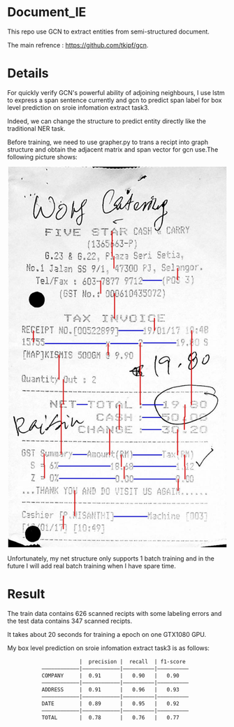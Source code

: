 # Document_IE

This repo use GCN to extract entities from semi-structured document.     

The main refrence : https://github.com/tkipf/gcn.     

# Details
For quickly verify GCN's powerful ability of adjoining neighbours, I use lstm to express a span sentence currently and gcn to predict span label for box level prediction on sroie infomation extract task3.       

Indeed, we can change the structure to predict entity directly like the traditional NER task.        

Before training, we need to use grapher.py to trans a recipt into graph structure and obtain the adjacent matrix and span vector for gcn use.The following picture shows:

<div align="center">
    <img src="https://github.com/lulia0228/Document_IE/blob/master/graph/grapher_outputs/graph_X51006401836.png" width="500px">
</div>

Unfortunately, my net structure only supports 1 batch training and in the future I will add real batch training when I have spare time.

# Result 
The train data contains 626 scanned recipts with some labeling errors and the test data contains 347 scanned recipts. 

It takes about 20 seconds for training a epoch on one GTX1080 GPU.     

My box level prediction on sroie infomation extract task3 is as follows:    

                           |  precision |  recall  | f1-score   
               ————————————|————————————|——————————|——————————
               COMPANY     |  0.91      |   0.90   |   0.90  
               ————————————|————————————|——————————|——————————
               ADDRESS     |  0.91      |   0.96   |   0.93    
               ————————————|————————————|——————————|——————————
               DATE        |  0.89      |   0.95   |   0.92       
               ————————————|————————————|——————————|——————————
               TOTAL       |  0.78      |   0.76   |   0.77    
      
